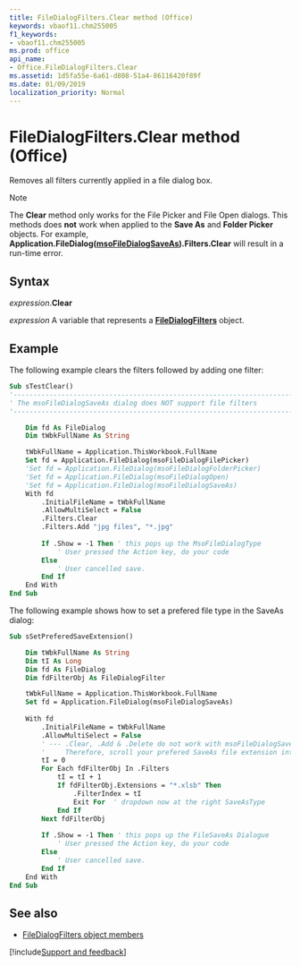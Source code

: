 ```yaml
---
title: FileDialogFilters.Clear method (Office)
keywords: vbaof11.chm255005
f1_keywords:
- vbaof11.chm255005
ms.prod: office
api_name:
- Office.FileDialogFilters.Clear
ms.assetid: 1d5fa55e-6a61-d808-51a4-86116420f89f
ms.date: 01/09/2019
localization_priority: Normal
---
```



# FileDialogFilters.Clear method (Office)

Removes all filters currently applied in a file dialog box.

> [!NOTE] 
> The **Clear** method only works for the File Picker and File Open dialogs. This methods does **not** work when applied to the **Save As** and  **Folder Picker** objects. For example, **Application.FileDialog([msoFileDialogSaveAs](office.msofiledialogtype.md)).Filters.Clear** will result in a run-time error.
>

## Syntax

_expression_.**Clear**

_expression_ A variable that represents a **[FileDialogFilters](Office.FileDialogFilters.md)** object.


## Example

The following example clears the filters followed by adding one filter:

```vb
Sub sTestClear()
'----------------------------------------------------------------------------------------
' The msoFileDialogSaveAs dialog does NOT support file filters
'----------------------------------------------------------------------------------------

    Dim fd As FileDialog
    Dim tWbkFullName As String

    tWbkFullName = Application.ThisWorkbook.FullName
    Set fd = Application.FileDialog(msoFileDialogFilePicker)
    'Set fd = Application.FileDialog(msoFileDialogFolderPicker)
    'Set fd = Application.FileDialog(msoFileDialogOpen)
    'Set fd = Application.FileDialog(msoFileDialogSaveAs)
    With fd
        .InitialFileName = tWbkFullName
        .AllowMultiSelect = False
        .Filters.Clear
        .Filters.Add "jpg files", "*.jpg"
        
        If .Show = -1 Then ' this pops up the MsoFileDialogType
            ' User pressed the Action key, do your code
        Else
            ' User cancelled save.
        End If
    End With
End Sub
```

The following example shows how to set a prefered file type in the SaveAs dialog:

```vb
Sub sSetPreferedSaveExtension()

    Dim tWbkFullName As String
    Dim tI As Long
    Dim fd As FileDialog
    Dim fdFilterObj As FileDialogFilter

    tWbkFullName = Application.ThisWorkbook.FullName
    Set fd = Application.FileDialog(msoFileDialogSaveAs)
    
    With fd
        .InitialFileName = tWbkFullName
        .AllowMultiSelect = False
        ' --- .Clear, .Add & .Delete do not work with msoFileDialogSaveAs,
        '     Therefore, scroll your prefered SaveAs file extension into focus
        tI = 0
        For Each fdFilterObj In .Filters
            tI = tI + 1
            If fdFilterObj.Extensions = "*.xlsb" Then
                .FilterIndex = tI
                Exit For  ' dropdown now at the right SaveAsType
            End If
        Next fdFilterObj
        
        If .Show = -1 Then ' this pops up the FileSaveAs Dialogue
            ' User pressed the Action key, do your code
        Else
            ' User cancelled save.
        End If
    End With
End Sub
```


## See also

- [FileDialogFilters object members](overview/library-reference/filedialogfilters-members-office.md)

[!include[Support and feedback](~/includes/feedback-boilerplate.md)]
